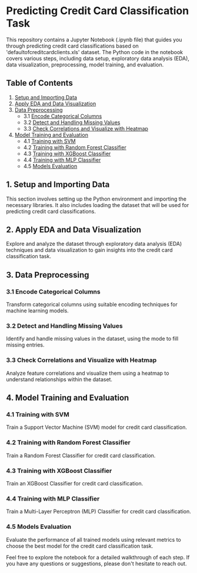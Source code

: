 # Predicting Credit Card Classification Task

This repository contains a Jupyter Notebook (.ipynb file) that guides you through predicting credit card classifications based on 'defaultofcreditcardclients.xls' dataset. The Python code in the notebook covers various steps, including data setup, exploratory data analysis (EDA), data visualization, preprocessing, model training, and evaluation.

## Table of Contents

1. [Setup and Importing Data](#1-setup-and-importing-data)
2. [Apply EDA and Data Visualization](#2-apply-eda-and-data-visualization)
3. [Data Preprocessing](#3-data-preprocessing)
   - 3.1 [Encode Categorical Columns](#31-encode-categorical-columns)
   - 3.2 [Detect and Handling Missing Values](#32-detect-and-handling-missing-values)
   - 3.3 [Check Correlations and Visualize with Heatmap](#33-check-correlations-and-visualize-with-heatmap)
4. [Model Training and Evaluation](#4-model-training-and-evaluation)
   - 4.1 [Training with SVM](#41-training-with-svm)
   - 4.2 [Training with Random Forest Classifier](#42-training-with-random-forest-classifier)
   - 4.3 [Training with XGBoost Classifier](#43-training-with-xgboost-classifier)
   - 4.4 [Training with MLP Classifier](#44-training-with-mlp-classifier)
   - 4.5 [Models Evaluation](#45-models-evaluation)

## 1. Setup and Importing Data

This section involves setting up the Python environment and importing the necessary libraries. It also includes loading the dataset that will be used for predicting credit card classifications.

## 2. Apply EDA and Data Visualization

Explore and analyze the dataset through exploratory data analysis (EDA) techniques and data visualization to gain insights into the credit card classification task.

## 3. Data Preprocessing

### 3.1 Encode Categorical Columns

Transform categorical columns using suitable encoding techniques for machine learning models.

### 3.2 Detect and Handling Missing Values

Identify and handle missing values in the dataset, using the mode to fill missing entries.

### 3.3 Check Correlations and Visualize with Heatmap

Analyze feature correlations and visualize them using a heatmap to understand relationships within the dataset.

## 4. Model Training and Evaluation

### 4.1 Training with SVM

Train a Support Vector Machine (SVM) model for credit card classification.

### 4.2 Training with Random Forest Classifier

Train a Random Forest Classifier for credit card classification.

### 4.3 Training with XGBoost Classifier

Train an XGBoost Classifier for credit card classification.

### 4.4 Training with MLP Classifier

Train a Multi-Layer Perceptron (MLP) Classifier for credit card classification.

### 4.5 Models Evaluation

Evaluate the performance of all trained models using relevant metrics to choose the best model for the credit card classification task.

Feel free to explore the notebook for a detailed walkthrough of each step. If you have any questions or suggestions, please don't hesitate to reach out.
